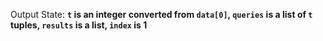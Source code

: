 Output State: **`t` is an integer converted from `data[0]`, `queries` is a list of `t` tuples, `results` is a list, `index` is 1**